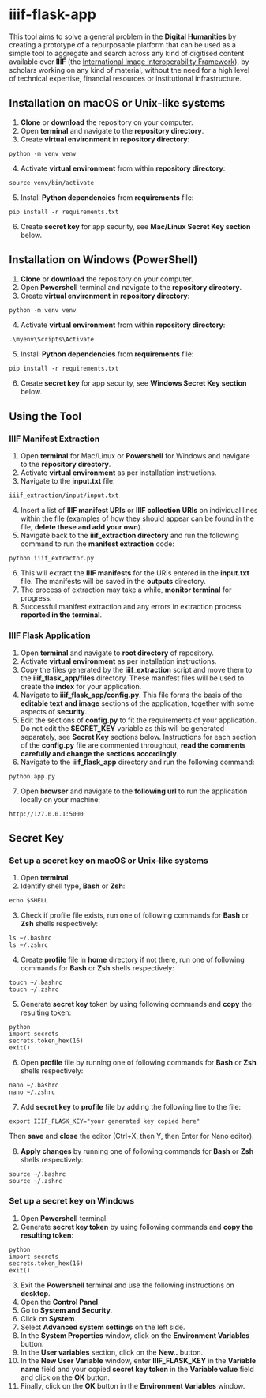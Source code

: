 # iiif-flask-app

This tool aims to solve a general problem in the __Digital Humanities__ by creating a prototype of a repurposable platform that can be used as a simple tool to aggregate and search across any kind of digitised content available over __IIIF__ (the [International Image Interoperability Framework](https://iiif.io/)), by scholars working on any kind of material, without the need for a high level of technical expertise, financial resources or institutional infrastructure.

## Installation on macOS or Unix-like systems

1. __Clone__ or __download__ the repository on your computer.
2. Open __terminal__ and navigate to the __repository directory__. 
3. Create __virtual environment__ in __repository directory__:
```
python -m venv venv
```

4. Activate __virtual environment__ from within __repository directory__:
``` 
source venv/bin/activate
```

5. Install __Python dependencies__ from __requirements__ file:
```
pip install -r requirements.txt
```

6. Create __secret key__ for app security, see __Mac/Linux Secret Key section__ below.

## Installation on Windows (PowerShell)

1. __Clone__ or __download__ the repository on your computer.
2. Open __Powershell__ terminal and navigate to the __repository directory__.
3. Create __virtual environment__ in __repository directory__:
```
python -m venv venv
```

4. Activate __virtual environment__ from within __repository directory__:
``` 
.\myenv\Scripts\Activate
```

5. Install __Python dependencies__ from __requirements__ file:
```
pip install -r requirements.txt
```
6. Create __secret key__ for app security, see __Windows Secret Key section__ below.

## Using the Tool

### IIIF Manifest Extraction

1. Open __terminal__ for Mac/Linux or __Powershell__ for Windows and navigate to the __repository directory__. 
2. Activate __virtual environment__ as per installation instructions.
3. Navigate to the __input.txt__ file:
```
iiif_extraction/input/input.txt
```

4. Insert a list of __IIIF manifest URIs__ or __IIIF collection URIs__ on individual lines within the file (examples of how they should appear can be found in the file, __delete these and add your own__).
5. Navigate back to the __iiif_extraction directory__ and run the following command to run the __manifest extraction__ code:
```
python iiif_extractor.py
```

6. This will extract the __IIIF manifests__ for the URIs entered in the __input.txt__ file. The manifests will be saved in the __outputs__ directory.
7. The process of extraction may take a while, __monitor terminal__ for progress.
8. Successful manifest extraction and any errors in extraction process __reported in the terminal__.

### IIIF Flask Application

1. Open __terminal__ and navigate to __root directory__ of repository.
2. Activate __virtual environment__ as per installation instructions.
3. Copy the files generated by the __iiif_extraction__ script and move them to the __iiif_flask_app/files__ directory. These manifest files will be used to create the __index__ for your application.
4. Navigate to __iiif_flask_app/config.py__. This file forms the basis of the __editable text and image__ sections of the application, together with some aspects of __security__.
5. Edit the sections of __config.py__ to fit the requirements of your application. Do not edit the __SECRET_KEY__ variable as this will be generated separately, see __Secret Key__ sections below. Instructions for each section of the __config.py__ file are commented throughout, __read the comments carefully and change the sections accordingly__.
6. Navigate to the __iiif_flask_app__ directory and run the following command:
```
python app.py
```

7. Open __browser__ and navigate to the __following url__ to run the application locally on your machine:
```
http://127.0.0.1:5000
```

## Secret Key

### Set up a secret key on macOS or Unix-like systems

1. Open __terminal__.
2. Identify shell type, __Bash__ or __Zsh__:
```
echo $SHELL
```

3. Check if profile file exists, run one of following commands for __Bash__ or __Zsh__ shells respectively:
```
ls ~/.bashrc
ls ~/.zshrc
```

4. Create __profile__ file in __home__ directory if not there, run one of following commands for __Bash__ or __Zsh__ shells respectively:
```
touch ~/.bashrc
touch ~/.zshrc
```

5. Generate __secret key__ token by using following commands and __copy__ the resulting token:
```
python
import secrets
secrets.token_hex(16)
exit()
```

6. Open __profile__ file by running one of following commands for __Bash__ or __Zsh__ shells respectively:
```
nano ~/.bashrc
nano ~/.zshrc
```

7. Add __secret key__ to __profile__ file by adding the following line to the file:
```
export IIIF_FLASK_KEY="your generated key copied here"
```
Then __save__ and __close__ the editor (Ctrl+X, then Y, then Enter for Nano editor).

8. __Apply changes__ by running one of following commands for __Bash__ or __Zsh__ shells respectively:
``` 
source ~/.bashrc
source ~/.zshrc
```

### Set up a secret key on Windows

1. Open __Powershell__ terminal.
2. Generate __secret key token__ by using following commands and __copy the resulting token__:
```
python
import secrets
secrets.token_hex(16)
exit()
```

3. Exit the __Powershell__ terminal and use the following instructions on __desktop__.
4. Open the __Control Panel__.
5. Go to __System and Security__.
6. Click on __System__.
7. Select __Advanced system settings__ on the left side.
8. In the __System Properties__ window, click on the __Environment Variables__ button.
9. In the __User variables__ section, click on the __New..__ button.
10. In the __New User Variable__ window, enter __IIIF_FLASK_KEY__ in the __Variable name__ field and your copied __secret key token__ in the __Variable value__ field and click on the __OK__ button.
11. Finally, click on the __OK__ button in the __Environment Variables__ window.


